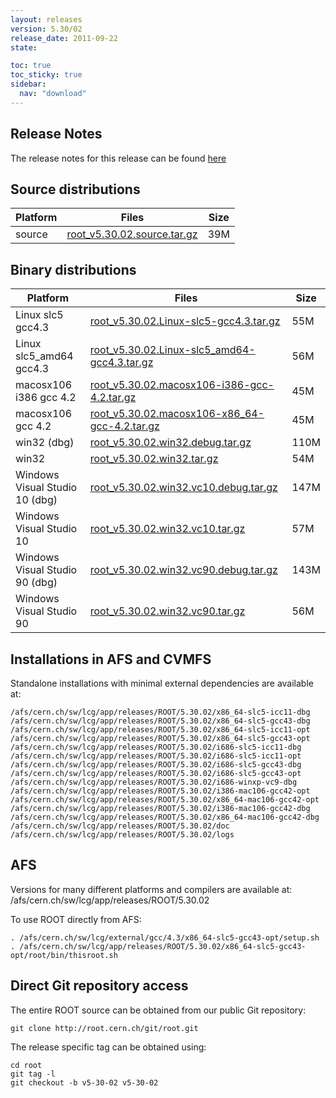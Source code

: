 ```yaml
---
layout: releases
version: 5.30/02
release_date: 2011-09-22
state:

toc: true
toc_sticky: true
sidebar:
  nav: "download"
---
```



## Release Notes
The release notes for this release can be found [here](https://root.cern.ch/root/html530/notes/release-notes.html#patch-releases)

## Source distributions

| Platform       | Files | Size |
|-----------|-------|-----|
| source | [root_v5.30.02.source.tar.gz](https://root.cern.ch/download/root_v5.30.02.source.tar.gz) |  39M |


## Binary distributions

| Platform       | Files | Size |
|-----------|-------|-----|
| Linux slc5 gcc4.3 | [root_v5.30.02.Linux-slc5-gcc4.3.tar.gz](https://root.cern.ch/download/root_v5.30.02.Linux-slc5-gcc4.3.tar.gz) |  55M |
| Linux slc5_amd64 gcc4.3 | [root_v5.30.02.Linux-slc5_amd64-gcc4.3.tar.gz](https://root.cern.ch/download/root_v5.30.02.Linux-slc5_amd64-gcc4.3.tar.gz) |  56M |
| macosx106 i386 gcc 4.2 | [root_v5.30.02.macosx106-i386-gcc-4.2.tar.gz](https://root.cern.ch/download/root_v5.30.02.macosx106-i386-gcc-4.2.tar.gz) |  45M |
| macosx106 gcc 4.2 | [root_v5.30.02.macosx106-x86_64-gcc-4.2.tar.gz](https://root.cern.ch/download/root_v5.30.02.macosx106-x86_64-gcc-4.2.tar.gz) |  45M |
| win32 (dbg) | [root_v5.30.02.win32.debug.tar.gz](https://root.cern.ch/download/root_v5.30.02.win32.debug.tar.gz) | 110M |
| win32 | [root_v5.30.02.win32.tar.gz](https://root.cern.ch/download/root_v5.30.02.win32.tar.gz) |  54M |
| Windows Visual Studio 10 (dbg) | [root_v5.30.02.win32.vc10.debug.tar.gz](https://root.cern.ch/download/root_v5.30.02.win32.vc10.debug.tar.gz) | 147M |
| Windows Visual Studio 10 | [root_v5.30.02.win32.vc10.tar.gz](https://root.cern.ch/download/root_v5.30.02.win32.vc10.tar.gz) |  57M |
| Windows Visual Studio 90 (dbg) | [root_v5.30.02.win32.vc90.debug.tar.gz](https://root.cern.ch/download/root_v5.30.02.win32.vc90.debug.tar.gz) | 143M |
| Windows Visual Studio 90 | [root_v5.30.02.win32.vc90.tar.gz](https://root.cern.ch/download/root_v5.30.02.win32.vc90.tar.gz) |  56M |



## Installations in AFS and CVMFS
Standalone installations with minimal external dependencies are available at:
~~~
/afs/cern.ch/sw/lcg/app/releases/ROOT/5.30.02/x86_64-slc5-icc11-dbg
/afs/cern.ch/sw/lcg/app/releases/ROOT/5.30.02/x86_64-slc5-gcc43-dbg
/afs/cern.ch/sw/lcg/app/releases/ROOT/5.30.02/x86_64-slc5-icc11-opt
/afs/cern.ch/sw/lcg/app/releases/ROOT/5.30.02/x86_64-slc5-gcc43-opt
/afs/cern.ch/sw/lcg/app/releases/ROOT/5.30.02/i686-slc5-icc11-dbg
/afs/cern.ch/sw/lcg/app/releases/ROOT/5.30.02/i686-slc5-icc11-opt
/afs/cern.ch/sw/lcg/app/releases/ROOT/5.30.02/i686-slc5-gcc43-dbg
/afs/cern.ch/sw/lcg/app/releases/ROOT/5.30.02/i686-slc5-gcc43-opt
/afs/cern.ch/sw/lcg/app/releases/ROOT/5.30.02/i686-winxp-vc9-dbg
/afs/cern.ch/sw/lcg/app/releases/ROOT/5.30.02/i386-mac106-gcc42-opt
/afs/cern.ch/sw/lcg/app/releases/ROOT/5.30.02/x86_64-mac106-gcc42-opt
/afs/cern.ch/sw/lcg/app/releases/ROOT/5.30.02/i386-mac106-gcc42-dbg
/afs/cern.ch/sw/lcg/app/releases/ROOT/5.30.02/x86_64-mac106-gcc42-dbg
/afs/cern.ch/sw/lcg/app/releases/ROOT/5.30.02/doc
/afs/cern.ch/sw/lcg/app/releases/ROOT/5.30.02/logs
~~~

## AFS
Versions for many different platforms and compilers are available at:
/afs/cern.ch/sw/lcg/app/releases/ROOT/5.30.02

To use ROOT directly from AFS:
~~~
. /afs/cern.ch/sw/lcg/external/gcc/4.3/x86_64-slc5-gcc43-opt/setup.sh
. /afs/cern.ch/sw/lcg/app/releases/ROOT/5.30.02/x86_64-slc5-gcc43-opt/root/bin/thisroot.sh
~~~

## Direct Git repository access
The entire ROOT source can be obtained from our public Git repository:

~~~
git clone http://root.cern.ch/git/root.git
~~~
The release specific tag can be obtained using:
~~~
cd root
git tag -l
git checkout -b v5-30-02 v5-30-02
~~~
